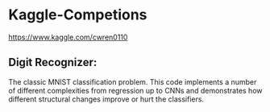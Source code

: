 # Kaggle-Competions
https://www.kaggle.com/cwren0110

## Digit Recognizer:

The classic MNIST classification problem.  This code implements a number of different complexities from regression up to CNNs and demonstrates how different structural changes improve or hurt the classifiers.
